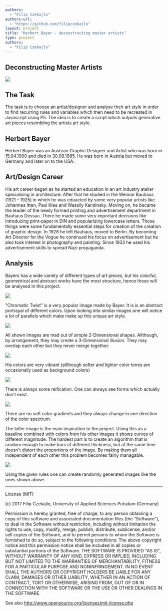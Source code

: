 ```yaml
--- 
authors: 
  - "Filip Czekajlo"
authors-url: 
  - "https://github.com/filipczekajlo"
layout: project
title: "Herbert Bayer - deconstructing master artists"
type: project
authors:
  - "Filip Czekajlo"  
---
```

## Deconstructing Master Artists
![](./splash.png)

## The Task
The task is to choose an artist/designer and analyse their art style in order to find recurring rules and variables which then need to be recreated in Javascript using P5. The idea is to create a script which outputs generative art pieces resembling the artists art style.

## Herbert Bayer 
Herbert Bayer was an Austrian Graphic Designer and Artist who was born in 15.04.1900 and died in 30.09.1985. He was born in Austria but moved to Germany and later on to the USA.

## Art/Design Career
His art career began as he started an education in an art industry atelier specialising in architecture. After that he studied in the Weimar Bauhaus (1921 - 1925) in which he was eduacted by some very popular artists like Johannes Itten, Paul Klee and Wassily Kandinsky. Moving on, he became the leader of the newly formed printing and advertisement department in Bauhaus Dessau. There he made some very important decisions like introducing print-paper in DIN and popularizing lowercase letters. Those things were some fundamentally essential steps for creation of the creation of graphic design. In 1928 he left Bauhaus, moved to Berlin. By becoming Art Director for the Vogue he continued his focus on advertisement but he also took interest in photography and painting. Since 1933 he used his advertisement skills to spread Nazi propaganda.


## Analysis
Bayers has a wide variety of different types of art pieces, but his colorful, geometrical and abstract works have the most structure, hence those will be analysed in this project. 


![](./assets/images/ct-splash.png)

"Chromatic Twist" is a very popular image made by Bayer. It is is an abstract portrayal of different colors. Upon looking into similar images  one will notice a lot of parallels which make make up this unique art style.


![](./assets/images/sc3-splash.png) 


All shown images are mad out of simple 2-Dimensional shapes. Allthough, by arrangement, they may create a 3-Dimensional illusion. They may overlap each other but they never merge together.

![](./assets/images/bcr-splash.png) 

His colors are very vibrant (allthough softer and lighter color tones are occasionally used as background colors)

![](./assets/images/st-splash.png) 

There is always some reification. One can always see forms which actually don't exist.

![](./assets/images/hbc-splash.png) 


There are no soft color gradients and they always change in one direction of the color spectrum.

The latter image is the main inspiration to the project. Using this as a baseline combined with colors from his other images it shows curves of different magnitude. The hardest part is to create an algorithm that is random enough to make bars of different thickness, but at the same time doesn't distort the proportions of the image. By making them all independent of each other this problem becomes fairly managable.

![](./assets/images/r-splash.png) 


Using the given rules one can create randomly generated images like the ones shown above.



---------------------------------

License (MIT)

(c) 2017 Filip Czekajlo, University of Applied Sciences Potsdam (Germany)

Permission is hereby granted, free of charge, to any person obtaining a copy of this software and associated documentation files (the "Software"), to deal in the Software without restriction, including without limitation the rights to use, copy, modify, merge, publish, distribute, sublicense, and/or sell copies of the Software, and to permit persons to whom the Software is furnished to do so, subject to the following conditions: The above copyright notice and this permission notice shall be included in all copies or substantial portions of the Software. THE SOFTWARE IS PROVIDED "AS IS", WITHOUT WARRANTY OF ANY KIND, EXPRESS OR IMPLIED, INCLUDING BUT NOT LIMITED TO THE WARRANTIES OF MERCHANTABILITY, FITNESS FOR A PARTICULAR PURPOSE AND NONINFRINGEMENT. IN NO EVENT SHALL THE AUTHORS OR COPYRIGHT HOLDERS BE LIABLE FOR ANY CLAIM, DAMAGES OR OTHER LIABILITY, WHETHER IN AN ACTION OF CONTRACT, TORT OR OTHERWISE, ARISING FROM, OUT OF OR IN CONNECTION WITH THE SOFTWARE OR THE USE OR OTHER DEALINGS IN THE SOFTWARE.

See also http://www.opensource.org/licenses/mit-license.php





